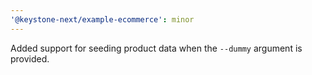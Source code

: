 ```yaml
---
'@keystone-next/example-ecommerce': minor
---
```


Added support for seeding product data when the `--dummy` argument is provided.
